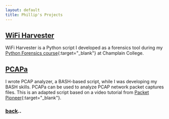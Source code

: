 ```yaml
---
layout: default
title: Phillip's Projects
---
```


## [WiFi Harvester](./wifiHarvester.md)

WiFi Harvester is a Python script I developed as a forensics tool during my [Python Forensics course](https://classlist.champlain.edu/show/course/number/FOR_360){:target="_blank"} at Champlain College.

## [PCAPa](./PCAPa.md)

I wrote PCAP analyzer, a BASH-based script, while I was developing my BASH skills. PCAPa can be used to analyze PCAP network packet captures files. This is an adapted script based on a video tutorial from [Packet Pioneer](https://packetpioneer.com/about-me/){:target="_blank"}.

### [back](./)..
